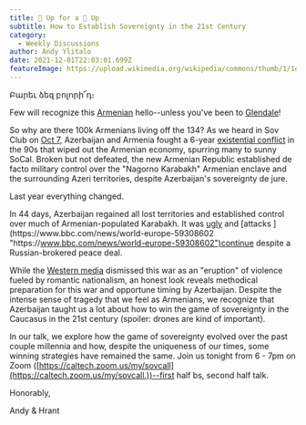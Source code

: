 ```yaml
---
title: 💪 Up for a 🦵 Up
subtitle: How to Establish Sovereignty in the 21st Century
category:
  - Weekly Discussions
author: Andy Ylitalo
date: 2021-12-01T22:03:01.699Z
featureImage: https://upload.wikimedia.org/wikipedia/commons/thumb/1/1d/Nagorno-Karabakh_conflict.png/1024px-Nagorno-Karabakh_conflict.png
---
```

Բարեւ ձեզ բոլորի՜դ։ 

Few will recognize this [Armenian](https://en.wikipedia.org/wiki/Armenian_alphabet "https\://en.wikipedia.org/wiki/Armenian_alphabet") hello--unless you've been to [Glendale](https://en.wikipedia.org/wiki/History_of_Armenian_Americans_in_Los_Angeles "https\://en.wikipedia.org/wiki/History_of_Armenian_Americans_in_Los_Angeles")!

So why are there 100k Armenians living off the 134? As we heard in Sov Club on [Oct 7](https://www.caltechsovereignty.club/a-bit-of-struggle/ "https\://www.caltechsovereignty.club/a-bit-of-struggle/"), Azerbaijan and Armenia fought a 6-year [existential conflict](https://en.wikipedia.org/wiki/First_Nagorno-Karabakh_War "https\://en.wikipedia.org/wiki/First_Nagorno-Karabakh_War") in the 90s that wiped out the Armenian economy, spurring many to sunny SoCal. Broken but not defeated, the new Armenian Republic established de facto military control over the "Nagorno Karabakh" Armenian enclave and the surrounding Azeri territories, despite Azerbaijan's sovereignty de jure.

Last year everything changed.

In 44 days, Azerbaijan regained all lost territories and established control over much of Armenian-populated Karabakh. It was [ugly](https://www.theguardian.com/world/2020/dec/15/two-men-beheaded-in-videos-from-nagorno-karabakh-war-identified "https\://www.theguardian.com/world/2020/dec/15/two-men-beheaded-in-videos-from-nagorno-karabakh-war-identified") and [attacks ](https://www.bbc.com/news/world-europe-59308602 "https\://www.bbc.com/news/world-europe-59308602")continue despite a Russian-brokered peace deal.

While the [Western media](https://www.nytimes.com/2020/12/11/world/europe/nagorno-karabakh-armenia-azerbaijan.html "https\://www.nytimes.com/2020/12/11/world/europe/nagorno-karabakh-armenia-azerbaijan.html") dismissed this war as an "eruption" of violence fueled by romantic nationalism, an honest look reveals methodical preparation for this war and opportune timing by Azerbaijan. Despite the intense sense of tragedy that we feel as Armenians, we recognize that Azerbaijan taught us a lot about how to win the game of sovereignty in the Caucasus in the 21st century (spoiler: drones are kind of important).

In our talk, we explore how the game of sovereignty evolved over the past couple millennia and how, despite the uniqueness of our times, some winning strategies have remained the same. Join us tonight from 6 - 7pm on Zoom ([https://caltech.zoom.us/my/sovcall](https://caltech.zoom.us/my/sovcall.))--first half bs, second half talk.



Honorably,

Andy & Hrant
